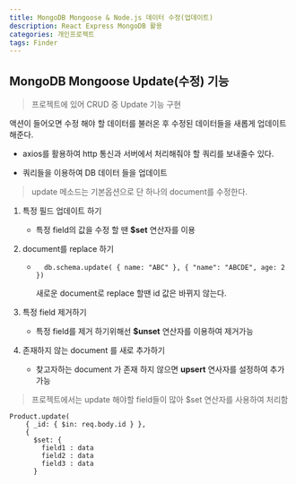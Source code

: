 ```yaml
---
title: MongoDB Mongoose & Node.js 데이터 수정(업데이트)
description: React Express MongoDB 활용
categories: 개인프로젝트
tags: Finder
---
```


## MongoDB Mongoose Update(수정) 기능

> 프로젝트에 있어 CRUD 중 Update 기능 구현

액션이 들어오면 수정 해야 할 데이터를 불러온 후 수정된 데이터들을 새롭게 업데이트 해준다.

- axios를 활용하여 http 통신과 서버에서 처리해줘야 할 쿼리를 보내줄수 있다.

- 쿼리들을 이용하여 DB 데이터 들을 업데이트

> update 메소드는 기본옵션으로 단 하나의 document를 수정한다.

1.  특정 필드 업데이트 하기
    - 특정 field의 값을 수정 할 땐 **\$set** 연산자를 이용
2.  document를 replace 하기
    - ```
        db.schema.update( { name: "ABC" }, { "name": "ABCDE", age: 2 })
      ```
      새로운 document로 replace 할땐 id 값은 바뀌지 않는다.
3.  특정 field 제거하기

    - 특정 field를 제거 하기위해선 **\$unset** 연산자를 이용하여 제거가능

4.  존재하지 않는 document 를 새로 추가하기
    - 찾고자하는 document 가 존재 하지 않으면 **upsert** 연사자를 설정하여 추가 가능

> 프로젝트에서는 update 해야할 field들이 많아 \$set 연산자를 사용하여 처리함

```
Product.update(
    { _id: { $in: req.body.id } },
    {
      $set: {
        field1 : data
        field2 : data
        field3 : data
      }
```
